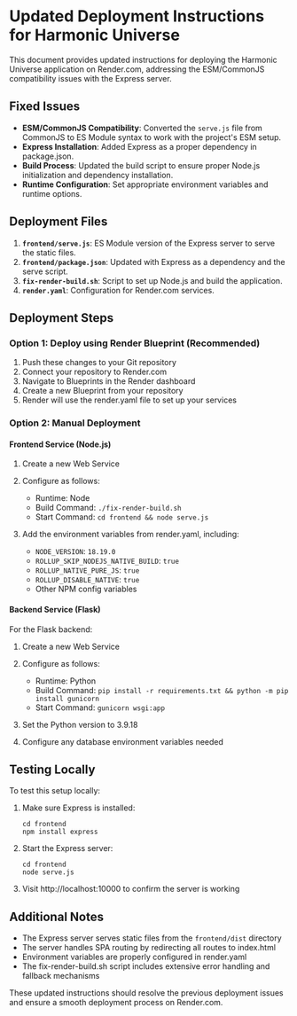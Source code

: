 # Updated Deployment Instructions for Harmonic Universe

This document provides updated instructions for deploying the Harmonic Universe application on Render.com, addressing the ESM/CommonJS compatibility issues with the Express server.

## Fixed Issues

- **ESM/CommonJS Compatibility**: Converted the `serve.js` file from CommonJS to ES Module syntax to work with the project's ESM setup.
- **Express Installation**: Added Express as a proper dependency in package.json.
- **Build Process**: Updated the build script to ensure proper Node.js initialization and dependency installation.
- **Runtime Configuration**: Set appropriate environment variables and runtime options.

## Deployment Files

1. **`frontend/serve.js`**: ES Module version of the Express server to serve the static files.
2. **`frontend/package.json`**: Updated with Express as a dependency and the serve script.
3. **`fix-render-build.sh`**: Script to set up Node.js and build the application.
4. **`render.yaml`**: Configuration for Render.com services.

## Deployment Steps

### Option 1: Deploy using Render Blueprint (Recommended)

1. Push these changes to your Git repository
2. Connect your repository to Render.com
3. Navigate to Blueprints in the Render dashboard
4. Create a new Blueprint from your repository
5. Render will use the render.yaml file to set up your services

### Option 2: Manual Deployment

#### Frontend Service (Node.js)

1. Create a new Web Service
2. Configure as follows:

   - Runtime: Node
   - Build Command: `./fix-render-build.sh`
   - Start Command: `cd frontend && node serve.js`

3. Add the environment variables from render.yaml, including:
   - `NODE_VERSION`: `18.19.0`
   - `ROLLUP_SKIP_NODEJS_NATIVE_BUILD`: `true`
   - `ROLLUP_NATIVE_PURE_JS`: `true`
   - `ROLLUP_DISABLE_NATIVE`: `true`
   - Other NPM config variables

#### Backend Service (Flask)

For the Flask backend:

1. Create a new Web Service
2. Configure as follows:

   - Runtime: Python
   - Build Command: `pip install -r requirements.txt && python -m pip install gunicorn`
   - Start Command: `gunicorn wsgi:app`

3. Set the Python version to 3.9.18
4. Configure any database environment variables needed

## Testing Locally

To test this setup locally:

1. Make sure Express is installed:

   ```
   cd frontend
   npm install express
   ```

2. Start the Express server:

   ```
   cd frontend
   node serve.js
   ```

3. Visit http://localhost:10000 to confirm the server is working

## Additional Notes

- The Express server serves static files from the `frontend/dist` directory
- The server handles SPA routing by redirecting all routes to index.html
- Environment variables are properly configured in render.yaml
- The fix-render-build.sh script includes extensive error handling and fallback mechanisms

These updated instructions should resolve the previous deployment issues and ensure a smooth deployment process on Render.com.
